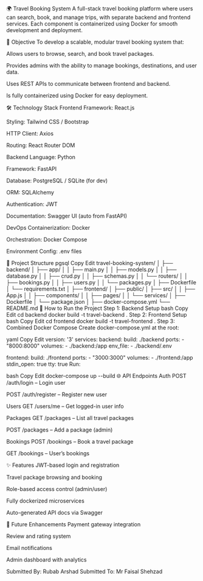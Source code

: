 🌍 Travel Booking System
A full-stack travel booking platform where users can search, book, and manage trips, with separate backend and frontend services. Each component is containerized using Docker for smooth development and deployment.

🎯 Objective
To develop a scalable, modular travel booking system that:

Allows users to browse, search, and book travel packages.

Provides admins with the ability to manage bookings, destinations, and user data.

Uses REST APIs to communicate between frontend and backend.

Is fully containerized using Docker for easy deployment.

🛠️ Technology Stack
Frontend
Framework: React.js

Styling: Tailwind CSS / Bootstrap

HTTP Client: Axios

Routing: React Router DOM

Backend
Language: Python

Framework: FastAPI

Database: PostgreSQL / SQLite (for dev)

ORM: SQLAlchemy

Authentication: JWT

Documentation: Swagger UI (auto from FastAPI)

DevOps
Containerization: Docker

Orchestration: Docker Compose

Environment Config: .env files

📁 Project Structure
pgsql
Copy
Edit
travel-booking-system/
│
├── backend/
│   ├── app/
│   │   ├── main.py
│   │   ├── models.py
│   │   ├── database.py
│   │   ├── crud.py
│   │   ├── schemas.py
│   │   └── routers/
│   │       ├── bookings.py
│   │       ├── users.py
│   │       └── packages.py
│   ├── Dockerfile
│   └── requirements.txt
│
├── frontend/
│   ├── public/
│   ├── src/
│   │   ├── App.js
│   │   ├── components/
│   │   ├── pages/
│   │   └── services/
│   ├── Dockerfile
│   └── package.json
│
├── docker-compose.yml
└── README.md
🚀 How to Run the Project
Step 1: Backend Setup
bash
Copy
Edit
cd backend
docker build -t travel-backend .
Step 2: Frontend Setup
bash
Copy
Edit
cd frontend
docker build -t travel-frontend .
Step 3: Combined Docker Compose
Create docker-compose.yml at the root:

yaml
Copy
Edit
version: '3'
services:
  backend:
    build: ./backend
    ports:
      - "8000:8000"
    volumes:
      - ./backend:/app
    env_file:
      - ./backend/.env

  frontend:
    build: ./frontend
    ports:
      - "3000:3000"
    volumes:
      - ./frontend:/app
    stdin_open: true
    tty: true
Run:

bash
Copy
Edit
docker-compose up --build
🌐 API Endpoints
Auth
POST /auth/login – Login user

POST /auth/register – Register new user

Users
GET /users/me – Get logged-in user info

Packages
GET /packages – List all travel packages

POST /packages – Add a package (admin)

Bookings
POST /bookings – Book a travel package

GET /bookings – User’s bookings

✨ Features
JWT-based login and registration

Travel package browsing and booking

Role-based access control (admin/user)

Fully dockerized microservices

Auto-generated API docs via Swagger

🧪 Future Enhancements
Payment gateway integration

Review and rating system

Email notifications

Admin dashboard with analytics

Submitted By: Rubab Arshad
Submitted To: Mr Faisal Shehzad
